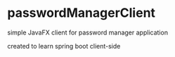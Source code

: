 # passwordManagerClient
simple JavaFX client for password manager application

created to learn spring boot client-side
